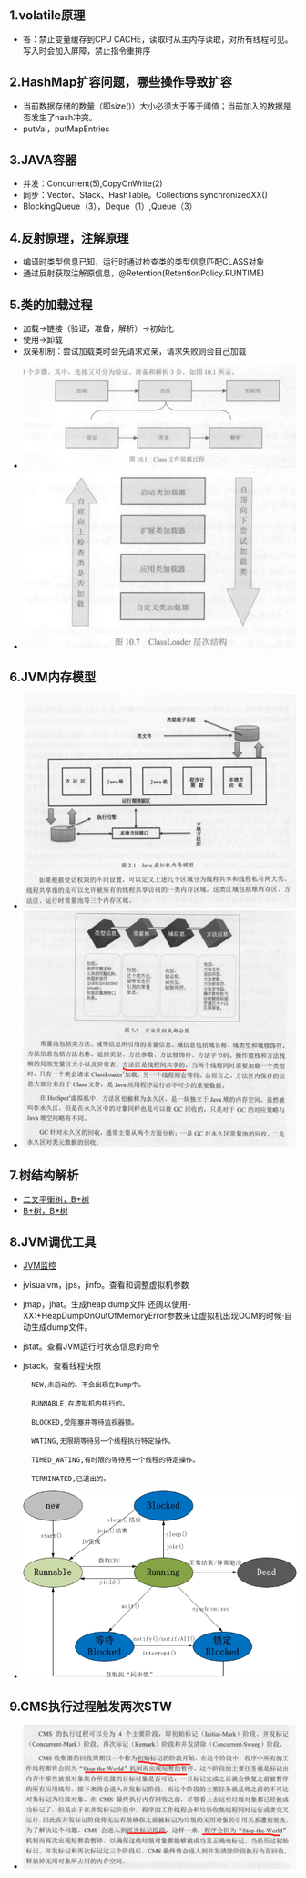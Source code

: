 ## 1.volatile原理
- 答：禁止变量缓存到CPU CACHE，读取时从主内存读取，对所有线程可见。写入时会加入屏障，禁止指令重排序

## 2.HashMap扩容问题，哪些操作导致扩容
- 当前数据存储的数量（即size()）大小必须大于等于阈值；当前加入的数据是否发生了hash冲突。
- putVal，putMapEntries

## 3.JAVA容器
- 并发：Concurrent(5),CopyOnWrite(2)
- 同步：Vector、Stack、HashTable。Collections.synchronizedXX()
- BlockingQueue（3），Deque（1）,Queue（3）

## 4.反射原理，注解原理
- 编译时类型信息已知，运行时通过检查类的类型信息匹配CLASS对象
- 通过反射获取注解原信息，@Retention(RetentionPolicy.RUNTIME)

## 5.类的加载过程
- 加载->链接（验证，准备，解析）->初始化
- 使用->卸载
- 双亲机制：尝试加载类时会先请求双亲，请求失败则会自己加载
- ![类加载过程](./类加载-0.png)
- ![类加载过程](./类加载-1.png)

## 6.JVM内存模型
- ![内存模型图](./JVM内存模型.png)
- ![方法区示意图](./方法区示意图.png)

## 7.树结构解析
- [二叉平衡树，B+树](https://blog.csdn.net/u011240877/article/details/80490663)
- [B+树，B*树](https://blog.csdn.net/pengzhisen123/article/details/79927377)

## 8.JVM调优工具
- [JVM监控](https://blog.csdn.net/xybelieve1990/article/details/53516437)
- jvisualvm，jps，jinfo。查看和调整虚拟机参数
- jmap，jhat。生成heap dump文件
 还阔以使用-XX:+HeapDumpOnOutOfMemoryError参数来让虚拟机出现OOM的时候·自动生成dump文件。
- jstat。查看JVM运行时状态信息的命令
- jstack。查看线程快照

        NEW,未启动的。不会出现在Dump中。
        
        RUNNABLE,在虚拟机内执行的。
        
        BLOCKED,受阻塞并等待监视器锁。
        
        WATING,无限期等待另一个线程执行特定操作。
        
        TIMED_WATING,有时限的等待另一个线程的特定操作。
        
        TERMINATED,已退出的。

 - ![线程状态示意图](./线程状态图.jpg)
 
## 9.CMS执行过程触发两次STW
- ![说明](./CMS执行示意图.png)